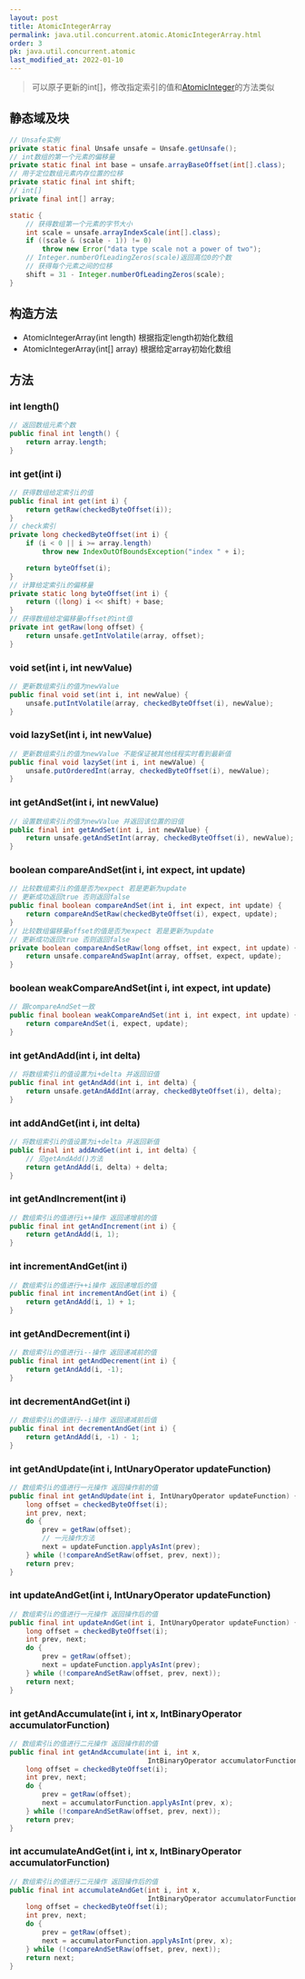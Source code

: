 ```yaml
---
layout: post
title: AtomicIntegerArray
permalink: java.util.concurrent.atomic.AtomicIntegerArray.html
order: 3
pk: java.util.concurrent.atomic
last_modified_at: 2022-01-10
---
```


> 可以原子更新的int[]，修改指定索引的值和[AtomicInteger](AtomicInteger.md)的方法类似

## 静态域及块
```java
// Unsafe实例
private static final Unsafe unsafe = Unsafe.getUnsafe();
// int数组的第一个元素的偏移量
private static final int base = unsafe.arrayBaseOffset(int[].class);
// 用于定位数组元素内存位置的位移
private static final int shift;
// int[]
private final int[] array;

static {
    // 获得数组第一个元素的字节大小
    int scale = unsafe.arrayIndexScale(int[].class);
    if ((scale & (scale - 1)) != 0)
        throw new Error("data type scale not a power of two");
    // Integer.numberOfLeadingZeros(scale)返回高位0的个数
    // 获得每个元素之间的位移
    shift = 31 - Integer.numberOfLeadingZeros(scale);
}
```

## 构造方法
- AtomicIntegerArray(int length) 根据指定length初始化数组  
- AtomicIntegerArray(int[] array) 根据给定array初始化数组  

## 方法
### int length() 
```java
// 返回数组元素个数
public final int length() {
    return array.length;
}
```

### int get(int i)
```java
// 获得数组给定索引i的值
public final int get(int i) {
    return getRaw(checkedByteOffset(i));
}
// check索引
private long checkedByteOffset(int i) {
    if (i < 0 || i >= array.length)
        throw new IndexOutOfBoundsException("index " + i);

    return byteOffset(i);
}
// 计算给定索引i的偏移量
private static long byteOffset(int i) {
    return ((long) i << shift) + base;
}
// 获得数组给定偏移量offset的int值
private int getRaw(long offset) {
    return unsafe.getIntVolatile(array, offset);
}
```

### void set(int i, int newValue)
```java
// 更新数组索引i的值为newValue
public final void set(int i, int newValue) {
    unsafe.putIntVolatile(array, checkedByteOffset(i), newValue);
}
```

### void lazySet(int i, int newValue)
```java
// 更新数组索引i的值为newValue 不能保证被其他线程实时看到最新值
public final void lazySet(int i, int newValue) {
    unsafe.putOrderedInt(array, checkedByteOffset(i), newValue);
}
```

### int getAndSet(int i, int newValue)
```java
// 设置数组索引i的值为newValue 并返回该位置的旧值
public final int getAndSet(int i, int newValue) {
    return unsafe.getAndSetInt(array, checkedByteOffset(i), newValue);
}
```

### boolean compareAndSet(int i, int expect, int update)
```java
// 比较数组索引i的值是否为expect 若是更新为update
// 更新成功返回true 否则返回false
public final boolean compareAndSet(int i, int expect, int update) {
    return compareAndSetRaw(checkedByteOffset(i), expect, update);
}
// 比较数组偏移量offset的值是否为expect 若是更新为update
// 更新成功返回true 否则返回false
private boolean compareAndSetRaw(long offset, int expect, int update) {
    return unsafe.compareAndSwapInt(array, offset, expect, update);
}
```

### boolean weakCompareAndSet(int i, int expect, int update)
```java
// 跟compareAndSet一致
public final boolean weakCompareAndSet(int i, int expect, int update) {
    return compareAndSet(i, expect, update);
}
```

### int getAndAdd(int i, int delta)
```java
// 将数组索引i的值设置为i+delta 并返回旧值
public final int getAndAdd(int i, int delta) {
    return unsafe.getAndAddInt(array, checkedByteOffset(i), delta);
}
```

### int addAndGet(int i, int delta)
```java
// 将数组索引i的值设置为i+delta 并返回新值
public final int addAndGet(int i, int delta) {
    // 见getAndAdd()方法
    return getAndAdd(i, delta) + delta;
}
```

### int getAndIncrement(int i)
```java
// 数组索引i的值进行i++操作 返回递增前的值
public final int getAndIncrement(int i) {
    return getAndAdd(i, 1);
}
```

### int incrementAndGet(int i)
```java
// 数组索引i的值进行++i操作 返回递增后的值
public final int incrementAndGet(int i) {
    return getAndAdd(i, 1) + 1;
}
```

### int getAndDecrement(int i)
```java
// 数组索引i的值进行i--操作 返回递减前的值
public final int getAndDecrement(int i) {
    return getAndAdd(i, -1);
}
```

### int decrementAndGet(int i)
```java
// 数组索引i的值进行--i操作 返回递减前后值
public final int decrementAndGet(int i) {
    return getAndAdd(i, -1) - 1;
}
```
### int getAndUpdate(int i, IntUnaryOperator updateFunction)
```java
// 数组索引i的值进行一元操作 返回操作前的值
public final int getAndUpdate(int i, IntUnaryOperator updateFunction) {
    long offset = checkedByteOffset(i);
    int prev, next;
    do {
        prev = getRaw(offset);
        // 一元操作方法
        next = updateFunction.applyAsInt(prev);
    } while (!compareAndSetRaw(offset, prev, next));
    return prev;
}
```

### int updateAndGet(int i, IntUnaryOperator updateFunction)
```java
// 数组索引i的值进行一元操作 返回操作后的值
public final int updateAndGet(int i, IntUnaryOperator updateFunction) {
    long offset = checkedByteOffset(i);
    int prev, next;
    do {
        prev = getRaw(offset);
        next = updateFunction.applyAsInt(prev);
    } while (!compareAndSetRaw(offset, prev, next));
    return next;
}
```

### int getAndAccumulate(int i, int x, IntBinaryOperator accumulatorFunction)
```java
// 数组索引i的值进行二元操作 返回操作前的值
public final int getAndAccumulate(int i, int x,
                                  IntBinaryOperator accumulatorFunction) {
    long offset = checkedByteOffset(i);
    int prev, next;
    do {
        prev = getRaw(offset);
        next = accumulatorFunction.applyAsInt(prev, x);
    } while (!compareAndSetRaw(offset, prev, next));
    return prev;
}
```

### int accumulateAndGet(int i, int x, IntBinaryOperator accumulatorFunction)
```java
// 数组索引i的值进行二元操作 返回操作后的值
public final int accumulateAndGet(int i, int x,
                                  IntBinaryOperator accumulatorFunction) {
    long offset = checkedByteOffset(i);
    int prev, next;
    do {
        prev = getRaw(offset);
        next = accumulatorFunction.applyAsInt(prev, x);
    } while (!compareAndSetRaw(offset, prev, next));
    return next;
}
```